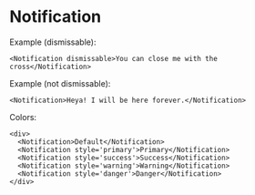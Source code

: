 # Notification

Example (dismissable):

    <Notification dismissable>You can close me with the cross</Notification>

Example (not dismissable):

    <Notification>Heya! I will be here forever.</Notification>

Colors:

    <div>
      <Notification>Default</Notification>
      <Notification style='primary'>Primary</Notification>
      <Notification style='success'>Success</Notification>
      <Notification style='warning'>Warning</Notification>
      <Notification style='danger'>Danger</Notification>
    </div>
